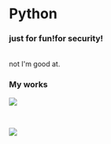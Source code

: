 # Python
### just for fun!for security!
<br>
not I'm good at.

### My works

![](/Python/WordCloud/test.png)

<br>

![](/Python/WordCloud/test1.png)
